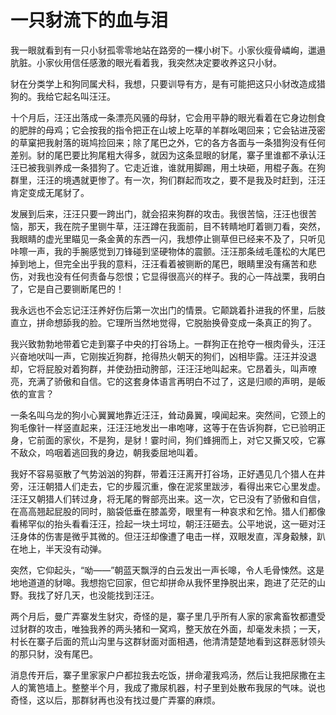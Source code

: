 # 一只豺流下的血与泪

我一眼就看到有一只小豺孤零零地站在路旁的一棵小树下。小家伙瘦骨嶙峋，邋遢肮脏。小家伙用信任感激的眼光看着我，我突然决定要收养这只小豺。 

豺在分类学上和狗同属犬科，我想，只要训导有方，是有可能把这只小豺改造成猎狗的。我给它起名叫汪汪。 

十个月后，汪汪出落成一条漂亮风骚的母豺，它会用平静的眼光看着在它身边刨食的肥胖的母鸡；它会按我的指令把正在山坡上吃草的羊群吆喝回来；它会钻进茂密的草窠把我射落的斑鸠捡回来；除了尾巴之外，它的各方各面与一条猎狗没有任何差别。豺的尾巴要比狗尾粗大得多，就因为这条显眼的豺尾，寨子里谁都不承认汪汪已被我驯养成一条猎狗了。它走近谁，谁就用脚踢，用土块砸，用棍子轰。在狗群里，汪汪的境遇就更惨了。有一次，狗们群起而攻之，要不是我及时赶到，汪汪肯定变成无尾豺了。 

发展到后来，汪汪只要一跨出门，就会招来狗群的攻击。我很苦恼，汪汪也很苦恼，那天，我在院子里铡牛草，汪汪蹲在我面前，目不转睛地盯着铡刀看，突然，我眼睛的虚光里瞄见一条金黄的东西一闪，我想停止铡草但已经来不及了，只听见咔嚓一声，我的手腕感觉到刀锋碰到坚硬物体的震颤。汪汪那条绒毛蓬松的大尾巴掉到地上，但完全出乎我的意料，汪汪看着被铡断的尾巴，眼睛里没有痛苦和悲伤，对我也没有任何责备与怨恨；它显得很高兴的样子。我的心一阵战栗，我明白了，它是自己要铡断尾巴的！ 

我永远也不会忘记汪汪养好伤后第一次出门的情景。它颠跳着扑进我的怀里，后肢直立，拼命想舔我的脸。它理所当然地觉得，它脱胎换骨变成一条真正的狗了。 

我兴致勃勃地带着它走到寨子中央的打谷场上。一群狗正在抢夺一根肉骨头，汪汪兴奋地吠叫一声，它刚挨近狗群，抢得热火朝天的狗们，凶相毕露。汪汪并没退却，它将屁股对着狗群，并使劲扭动胯部，汪汪汪地叫起来。它昂着头，叫声嘹亮，充满了骄傲和自信。它的这套身体语言再明白不过了，这是归顺的声明，是皈依的宣言？ 

一条名叫乌龙的狗小心翼翼地靠近汪汪，耸动鼻翼，嗅闻起来。突然间，它颈上的狗毛像针一样竖直起来，汪汪汪地发出一串咆哮，这等于在告诉狗群，它已验明正身，它前面的家伙，不是狗，是豺！霎时间，狗们蜂拥而上，对它又撕又咬，它寡不敌众，呜咽着逃回我的身边，朝我委屈地叫着。 

我好不容易驱散了气势汹汹的狗群，带着汪汪离开打谷场，正好遇见几个猎人在井旁，汪汪朝猎人们走去，它的步履沉重，像在泥浆里跋涉，看得出来它心里发虚。汪汪又朝猎人们转过身，将无尾的臀部亮出来。这一次，它已没有了骄傲和自信，在高高翘起屁股的同时，脑袋低垂在膝盖旁，眼里有一种哀求和乞怜。猎人们都像看稀罕似的抬头看看汪汪，捡起一块土坷垃，朝汪汪砸去。公平地说，这一砸对汪汪身体的伤害是微乎其微的。但汪汪却像遭了电击一样，双眼发直，浑身觳觫，趴在地上，半天没有动弹。 

突然，它仰起头，“呦——”朝蓝天飘浮的白云发出一声长嗥，令人毛骨悚然。这是地地道道的豺嗥。我想抱它回家，但它却拼命从我怀里挣脱出来，跑进了茫茫的山野。我找了好几天，也没能找到汪汪。 

两个月后，曼广弄寨发生豺灾，奇怪的是，寨子里几乎所有人家的家禽畜牧都遭受过豺群的攻击，唯独我养的两头猪和一窝鸡，整天放在外面，却毫发未损；一天，村长在寨子后面的荒山沟里与这群豺面对面相遇，他清清楚楚地看到这群恶豺领头的那只豺，没有尾巴。 

消息传开后，寨子里家家户户都拉我去吃饭，拼命灌我鸡汤，然后让我把尿撒在主人的篱笆墙上。整整半个月，我成了撒尿机器，村子里到处散布我尿的气味。说也奇怪，这以后，那群豺再也没有找过曼广弄寨的麻烦。